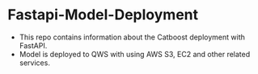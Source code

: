 # Fastapi-Model-Deployment

- This repo contains information about the Catboost deployment with FastAPI.
- Model is deployed to QWS with using AWS S3, EC2 and other related services.
